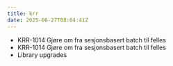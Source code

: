 ```yaml
---
title: krr
date: 2025-06-27T08:04:41Z
---
```

- KRR-1014 Gjøre om fra sesjonsbasert batch til felles
- KRR-1014 Gjøre om fra sesjonsbasert batch til felles
- Library upgrades

